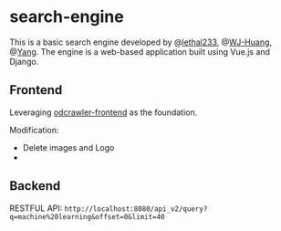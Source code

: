 # search-engine
This is a basic search engine developed by @[lethal233](https://github.com/lethal233), @[WJ-Huang](https://github.com/orgs/swe225-IR/people/WJ-Huang), @[Yang](https://github.com/orgs/swe225-IR/people/yangl77). The engine is a web-based application built using Vue.js and Django.

## Frontend
Leveraging [odcrawler-frontend](https://github.com/Chaphasilor/odcrawler-frontend) as the foundation.

Modification:
- Delete images and Logo
- 

## Backend
RESTFUL API: `http://localhost:8080/api_v2/query?q=machine%20learning&offset=0&limit=40`
